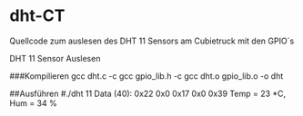 dht-CT
======

Quellcode zum auslesen des DHT 11 Sensors am Cubietruck mit den GPIO´s


DHT 11 Sensor Auslesen

###Kompilieren
gcc dht.c -c
gcc gpio_lib.h -c
gcc dht.o gpio_lib.o -o dht

##Ausführen
#./dht 11
Data (40): 0x22 0x0 0x17 0x0 0x39
Temp = 23 *C, Hum = 34 %

